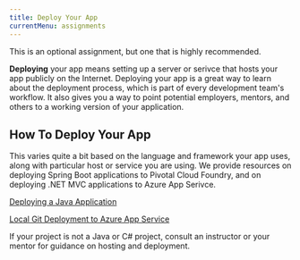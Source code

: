 ```yaml
---
title: Deploy Your App
currentMenu: assignments
---
```


This is an optional assignment, but one that is highly recommended.

**Deploying** your app means setting up a server or serivce that hosts your app publicly on the Internet. Deploying your app is a great way to learn about the deployment process, which is part of every development team's workflow. It also gives you a way to point potential employers, mentors, and others to a working version of your application.

## How To Deploy Your App

This varies quite a bit based on the language and framework your app uses, along with particular host or service you are using. We provide resources on deploying Spring Boot applications to Pivotal Cloud Foundry, and on deploying .NET MVC applications to Azure App Serivce.

[Deploying a Java Application](../../articles/deploy-java/)

[Local Git Deployment to Azure App Service](https://docs.microsoft.com/en-us/azure/app-service/app-service-deploy-local-git)

<aside class="aside-note" markdown="1">
If your project is not a Java or C# project, consult an instructor or your mentor for guidance on hosting and deployment.
</aside>